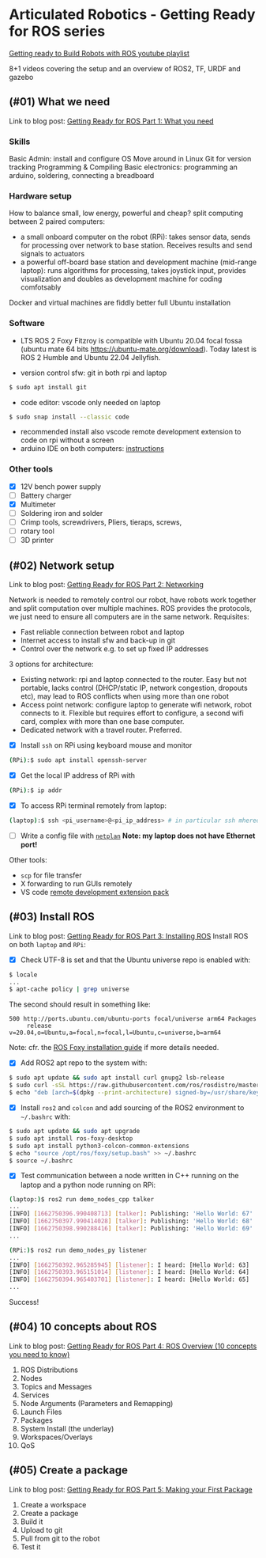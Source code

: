 # Articulated Robotics - Getting Ready for ROS series 

[Getting ready to Build Robots with ROS youtube playlist](https://www.youtube.com/playlist?list=PLunhqkrRNRhYYCaSTVP-qJnyUPkTxJnBt)

8+1 videos covering the setup and an overview of ROS2, TF, URDF and gazebo

## (#01) What we need 

Link to blog post: [Getting Ready for ROS Part 1: What you need](https://articulatedrobotics.xyz/ready-for-ros-1-what-you-need/)

### Skills

Basic Admin: install and configure OS
Move around in Linux
Git for version tracking
Programming & Compiling
Basic electronics: programming an arduino, soldering, connecting a breadboard

### Hardware setup
How to balance small, low energy, powerful and cheap? split computing between 2 paired computers:
* a small onboard computer on the robot (RPi): takes sensor data, sends for processing over network to base station. Receives results and send signals to actuators
* a powerful off-board base station and development machine (mid-range laptop): runs algorithms for processing, takes joystick input, provides visualization and doubles as development machine for coding comfotsably

Docker and virtual machines are fiddly better full Ubuntu installation

### Software
* LTS ROS 2 Foxy Fitzroy is compatible with Ubuntu 20.04 focal fossa (ubuntu mate 64 bits https://ubuntu-mate.org/download). Today latest is ROS 2 Humble and Ubuntu 22.04 Jellyfish.

* version control sfw: git in both rpi and laptop
``` bash
$ sudo apt install git
```
* code editor: vscode only needed on laptop
``` bash
$ sudo snap install --classic code
```
* recommended install also vscode remote development extension to code on rpi without a screen
* arduino IDE on both computers: [instructions](https://www.arduino.cc/en/guide/linux)

### Other tools
- [x] 12V bench power supply
- [ ] Battery charger
- [x] Multimeter
- [ ] Soldering iron and solder
- [ ] Crimp tools, screwdrivers, Pliers, tieraps, screws,
- [ ] rotary tool
- [ ] 3D printer

## (#02) Network setup
Link to blog post: [Getting Ready for ROS Part 2: Networking](https://articulatedrobotics.xyz/ready-for-ros-2-networking/)

Network is needed to remotely control our robot, have robots work together and split computation over multiple machines. ROS provides the protocols, we just need to ensure all computers are in the same network. Requisites:

* Fast reliable connection between robot and laptop
* Internet access to install sfw and back-up in git
* Control over the network e.g. to set up fixed IP addresses

3 options for architecture:

* Existing network: rpi and laptop connected to the router. Easy but not portable, lacks control (DHCP/static IP, network congestion, dropouts etc), may lead to ROS conflicts when using more than one robot
* Access point network: configure laptop to generate wifi network, robot connects to it. Flexible but requires effort to configure, a second wifi card, complex with more than one base computer.
* Dedicated network with a travel router. Preferred.

- [x] Install `ssh` on RPi using keyboard mouse and monitor

```bash
(RPi):$ sudo apt install openssh-server
```

- [x] Get the local IP address of RPi with

```bash
(RPi):$ ip addr
```

- [x] To access RPi terminal remotely from laptop:

```bash
(laptop):$ ssh <pi_username>@<pi_ip_address> # in particular ssh mhered@192.168.8.105

```
- [ ] Write a config file with [`netplan`](https://netplan.io) **Note: my laptop does not have Ethernet port!**

Other tools:

* `scp` for file transfer
* X forwarding to run GUIs remotely
* VS code [remote development extension pack](https://code.visualstudio.com/docs/remote/ssh)

## (#03) Install ROS

Link to blog post: [Getting Ready for ROS Part 3: Installing ROS](https://articulatedrobotics.xyz/ready-for-ros-3-installing-ros/)
Install ROS on both `laptop` and `RPi`:
- [X] Check UTF-8 is set and that the Ubuntu universe repo is enabled with: 
```bash
$ locale
...
$ apt-cache policy | grep universe
```
The second should result in something like:
```
500 http://ports.ubuntu.com/ubuntu-ports focal/universe arm64 Packages
     release v=20.04,o=Ubuntu,a=focal,n=focal,l=Ubuntu,c=universe,b=arm64
```
Note: cfr. the [ROS Foxy installation guide](https://docs.ros.org/en/foxy/Installation/Ubuntu-Install-Debians.html) if more details needed. 
- [X] Add ROS2 apt repo to the system with:
```bash
$ sudo apt update && sudo apt install curl gnupg2 lsb-release
$ sudo curl -sSL https://raw.githubusercontent.com/ros/rosdistro/master/ros.key  -o /usr/share/keyrings/ros-archive-keyring.gpg
$ echo "deb [arch=$(dpkg --print-architecture) signed-by=/usr/share/keyrings/ros-archive-keyring.gpg] http://packages.ros.org/ros2/ubuntu $(source /etc/os-release && echo $UBUNTU_CODENAME) main" | sudo tee /etc/apt/sources.list.d/ros2.list > /dev/null
```
- [X] Install `ros2` and `colcon` and add sourcing of the ROS2 environment to `~/.bashrc` with:
```bash
$ sudo apt update && sudo apt upgrade
$ sudo apt install ros-foxy-desktop
$ sudo apt install python3-colcon-common-extensions
$ echo "source /opt/ros/foxy/setup.bash" >> ~/.bashrc
$ source ~/.bashrc
```

- [X] Test communication between a node written in C++ running on the laptop and a python node running on RPi: 
```bash
(laptop:)$ ros2 run demo_nodes_cpp talker
...
[INFO] [1662750396.990408713] [talker]: Publishing: 'Hello World: 67'
[INFO] [1662750397.990414028] [talker]: Publishing: 'Hello World: 68'
[INFO] [1662750398.990288416] [talker]: Publishing: 'Hello World: 69'
...
```
```bash
(RPi:)$ ros2 run demo_nodes_py listener
...
[INFO] [1662750392.965285945] [listener]: I heard: [Hello World: 63]
[INFO] [1662750393.965151014] [listener]: I heard: [Hello World: 64]
[INFO] [1662750394.965403701] [listener]: I heard: [Hello World: 65]
...
```
Success!

## (#04) 10 concepts about ROS

Link to blog post: [Getting Ready for ROS Part 4: ROS Overview (10 concepts you need to know)](https://articulatedrobotics.xyz/ready-for-ros-4-ros-overview/)

1. ROS Distributions
2. Nodes
3. Topics and Messages
4. Services
5. Node Arguments (Parameters and Remapping)
6. Launch Files
7. Packages
8. System Install (the underlay)
9. Workspaces/Overlays
10. QoS

## (#05) Create a package

Link to blog post: [Getting Ready for ROS Part 5: Making your First Package](https://articulatedrobotics.xyz/ready-for-ros-5-packages/)

1. Create a workspace 
2. Create a package
3. Build it
4. Upload to git
5. Pull from git to the robot
6. Test it 
